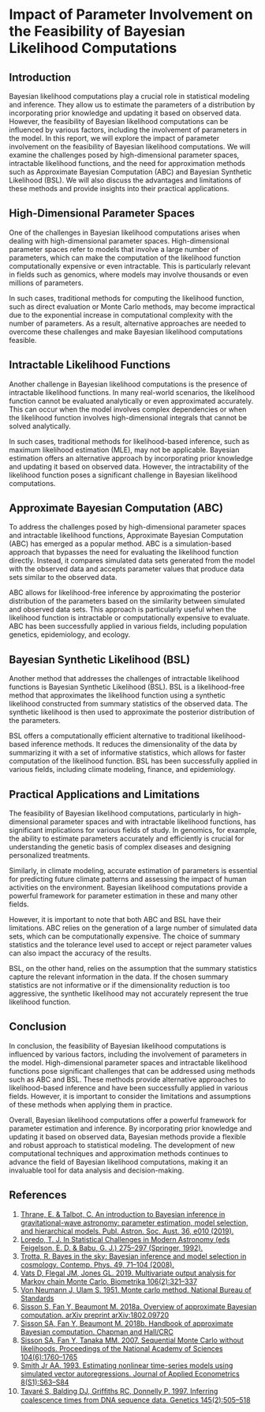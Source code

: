 # Impact of Parameter Involvement on the Feasibility of Bayesian Likelihood Computations

## Introduction

Bayesian likelihood computations play a crucial role in statistical modeling and inference. They allow us to estimate the parameters of a distribution by incorporating prior knowledge and updating it based on observed data. However, the feasibility of Bayesian likelihood computations can be influenced by various factors, including the involvement of parameters in the model. In this report, we will explore the impact of parameter involvement on the feasibility of Bayesian likelihood computations. We will examine the challenges posed by high-dimensional parameter spaces, intractable likelihood functions, and the need for approximation methods such as Approximate Bayesian Computation (ABC) and Bayesian Synthetic Likelihood (BSL). We will also discuss the advantages and limitations of these methods and provide insights into their practical applications.

## High-Dimensional Parameter Spaces

One of the challenges in Bayesian likelihood computations arises when dealing with high-dimensional parameter spaces. High-dimensional parameter spaces refer to models that involve a large number of parameters, which can make the computation of the likelihood function computationally expensive or even intractable. This is particularly relevant in fields such as genomics, where models may involve thousands or even millions of parameters.

In such cases, traditional methods for computing the likelihood function, such as direct evaluation or Monte Carlo methods, may become impractical due to the exponential increase in computational complexity with the number of parameters. As a result, alternative approaches are needed to overcome these challenges and make Bayesian likelihood computations feasible.

## Intractable Likelihood Functions

Another challenge in Bayesian likelihood computations is the presence of intractable likelihood functions. In many real-world scenarios, the likelihood function cannot be evaluated analytically or even approximated accurately. This can occur when the model involves complex dependencies or when the likelihood function involves high-dimensional integrals that cannot be solved analytically.

In such cases, traditional methods for likelihood-based inference, such as maximum likelihood estimation (MLE), may not be applicable. Bayesian estimation offers an alternative approach by incorporating prior knowledge and updating it based on observed data. However, the intractability of the likelihood function poses a significant challenge in Bayesian likelihood computations.

## Approximate Bayesian Computation (ABC)

To address the challenges posed by high-dimensional parameter spaces and intractable likelihood functions, Approximate Bayesian Computation (ABC) has emerged as a popular method. ABC is a simulation-based approach that bypasses the need for evaluating the likelihood function directly. Instead, it compares simulated data sets generated from the model with the observed data and accepts parameter values that produce data sets similar to the observed data.

ABC allows for likelihood-free inference by approximating the posterior distribution of the parameters based on the similarity between simulated and observed data sets. This approach is particularly useful when the likelihood function is intractable or computationally expensive to evaluate. ABC has been successfully applied in various fields, including population genetics, epidemiology, and ecology.

## Bayesian Synthetic Likelihood (BSL)

Another method that addresses the challenges of intractable likelihood functions is Bayesian Synthetic Likelihood (BSL). BSL is a likelihood-free method that approximates the likelihood function using a synthetic likelihood constructed from summary statistics of the observed data. The synthetic likelihood is then used to approximate the posterior distribution of the parameters.

BSL offers a computationally efficient alternative to traditional likelihood-based inference methods. It reduces the dimensionality of the data by summarizing it with a set of informative statistics, which allows for faster computation of the likelihood function. BSL has been successfully applied in various fields, including climate modeling, finance, and epidemiology.

## Practical Applications and Limitations

The feasibility of Bayesian likelihood computations, particularly in high-dimensional parameter spaces and with intractable likelihood functions, has significant implications for various fields of study. In genomics, for example, the ability to estimate parameters accurately and efficiently is crucial for understanding the genetic basis of complex diseases and designing personalized treatments.

Similarly, in climate modeling, accurate estimation of parameters is essential for predicting future climate patterns and assessing the impact of human activities on the environment. Bayesian likelihood computations provide a powerful framework for parameter estimation in these and many other fields.

However, it is important to note that both ABC and BSL have their limitations. ABC relies on the generation of a large number of simulated data sets, which can be computationally expensive. The choice of summary statistics and the tolerance level used to accept or reject parameter values can also impact the accuracy of the results.

BSL, on the other hand, relies on the assumption that the summary statistics capture the relevant information in the data. If the chosen summary statistics are not informative or if the dimensionality reduction is too aggressive, the synthetic likelihood may not accurately represent the true likelihood function.

## Conclusion

In conclusion, the feasibility of Bayesian likelihood computations is influenced by various factors, including the involvement of parameters in the model. High-dimensional parameter spaces and intractable likelihood functions pose significant challenges that can be addressed using methods such as ABC and BSL. These methods provide alternative approaches to likelihood-based inference and have been successfully applied in various fields. However, it is important to consider the limitations and assumptions of these methods when applying them in practice.

Overall, Bayesian likelihood computations offer a powerful framework for parameter estimation and inference. By incorporating prior knowledge and updating it based on observed data, Bayesian methods provide a flexible and robust approach to statistical modeling. The development of new computational techniques and approximation methods continues to advance the field of Bayesian likelihood computations, making it an invaluable tool for data analysis and decision-making.

## References

1. [Thrane, E. & Talbot, C. An introduction to Bayesian inference in gravitational-wave astronomy: parameter estimation, model selection, and hierarchical models. Publ. Astron. Soc. Aust. 36, e010 (2019).](https://www.nature.com/articles/s42254-024-00698-0)
2. [Loredo, T. J. In Statistical Challenges in Modern Astronomy (eds Feigelson, E. D. & Babu, G. J.) 275–297 (Springer, 1992).](https://www.nature.com/articles/s42254-024-00698-0)
3. [Trotta, R. Bayes in the sky: Bayesian inference and model selection in cosmology. Contemp. Phys. 49, 71–104 (2008).](https://www.nature.com/articles/s42254-024-00698-0)
4. [Vats D, Flegal JM, Jones GL. 2019. Multivariate output analysis for Markov chain Monte Carlo. Biometrika 106(2):321–337](https://www.ncbi.nlm.nih.gov/pmc/articles/PMC5837704/)
5. [Von Neumann J, Ulam S. 1951. Monte carlo method. National Bureau of Standards](https://towardsdatascience.com/maximum-likelihood-vs-bayesian-estimation-dd2eb4dfda8a)
6. [Sisson S, Fan Y, Beaumont M. 2018a. Overview of approximate Bayesian computation. arXiv preprint arXiv:1802.09720](https://arxiv.org/pdf/1802.09720)
7. [Sisson SA, Fan Y, Beaumont M. 2018b. Handbook of approximate Bayesian computation. Chapman and Hall/CRC](https://www.crcpress.com/Handbook-of-Approximate-Bayesian-Computation/Sisson-Fan-Beaumont/p/book/9781482227119)
8. [Sisson SA, Fan Y, Tanaka MM. 2007. Sequential Monte Carlo without likelihoods. Proceedings of the National Academy of Sciences 104(6):1760–1765](https://www.pnas.org/content/104/6/1760)
9. [Smith Jr AA. 1993. Estimating nonlinear time-series models using simulated vector autoregressions. Journal of Applied Econometrics 8(S1):S63–S84](https://onlinelibrary.wiley.com/doi/abs/10.1002/jae.3950080506)
10. [Tavaré S, Balding DJ, Grifﬁths RC, Donnelly P. 1997. Inferring coalescence times from DNA sequence data. Genetics 145(2):505–518](https://www.genetics.org/content/145/2/505.short)